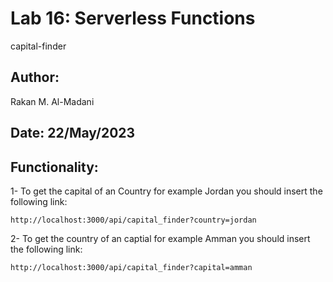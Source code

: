# Lab 16: Serverless Functions
capital-finder


## Author: 
Rakan M. Al-Madani

## Date: 22/May/2023

## Functionality:

1- To get the capital of an Country for example Jordan you should insert the following link:

```
http://localhost:3000/api/capital_finder?country=jordan
```

2- To get the country of an captial for example Amman you should insert the following link:

```
http://localhost:3000/api/capital_finder?capital=amman
```